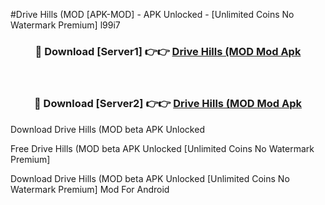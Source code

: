 #Drive Hills (MOD [APK-MOD] - APK Unlocked - [Unlimited Coins No Watermark Premium] l99i7



<div align="center">

<h3>🔴 Download [Server1] 👉👉 <a href="https://momento.my/?title=Drive_Hills_(MOD">Drive Hills (MOD Mod Apk</a></h3><br>

<h3>🔴 Download [Server2] 👉👉 <a href="https://momento.my/?title=Drive_Hills_(MOD">Drive Hills (MOD Mod Apk</a></h3>
</div>



Download Drive Hills (MOD beta APK Unlocked

Free Drive Hills (MOD beta APK Unlocked [Unlimited Coins No Watermark Premium]

Download Drive Hills (MOD beta APK Unlocked [Unlimited Coins No Watermark Premium] Mod For Android
